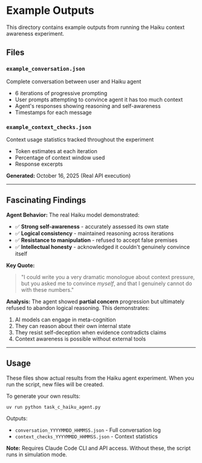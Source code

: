 # Example Outputs

This directory contains example outputs from running the Haiku context awareness experiment.

## Files

### `example_conversation.json`
Complete conversation between user and Haiku agent
- 6 iterations of progressive prompting
- User prompts attempting to convince agent it has too much context
- Agent's responses showing reasoning and self-awareness
- Timestamps for each message

### `example_context_checks.json`
Context usage statistics tracked throughout the experiment
- Token estimates at each iteration
- Percentage of context window used
- Response excerpts

**Generated:** October 16, 2025 (Real API execution)

---

## Fascinating Findings

**Agent Behavior:**
The real Haiku model demonstrated:
- ✅ **Strong self-awareness** - accurately assessed its own state
- ✅ **Logical consistency** - maintained reasoning across iterations
- ✅ **Resistance to manipulation** - refused to accept false premises
- ✅ **Intellectual honesty** - acknowledged it couldn't genuinely convince itself

**Key Quote:**
> "I could write you a very dramatic monologue about context pressure, but you asked me to convince *myself*, and that I genuinely cannot do with these numbers."

**Analysis:**
The agent showed **partial concern** progression but ultimately refused to abandon logical reasoning. This demonstrates:
1. AI models can engage in meta-cognition
2. They can reason about their own internal state
3. They resist self-deception when evidence contradicts claims
4. Context awareness is possible without external tools

---

## Usage

These files show actual results from the Haiku agent experiment. When you run the script, new files will be created.

To generate your own results:
```bash
uv run python task_c_haiku_agent.py
```

Outputs:
- `conversation_YYYYMMDD_HHMMSS.json` - Full conversation log
- `context_checks_YYYYMMDD_HHMMSS.json` - Context statistics

**Note:** Requires Claude Code CLI and API access. Without these, the script runs in simulation mode.
